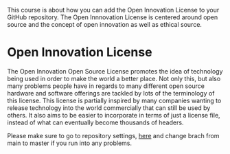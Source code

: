 This course is about how you can add the Open Innovation License to your GitHub repository. The Open Innnovation License is centered around open source and the concept of open innovation as well as ethical source.

# Open Innovation License
The Open Innovation Open Source License promotes the idea of technology being used in order to make the world a better place. Not only this, but also many problems people have in regards to many different open source hardware and software offerings are tackled by lots of the terminology of this license. This license is partially inspired by many companies wanting to release technology into the world commercially that can still be used by others. It also aims to be easier to incorporate in terms of just a license file, instead of what can eventually become thousands of headers.

Please make sure to go to repository settings, [here](https://github.com/settings/repositories) and change brach from main to master if you run into any problems.